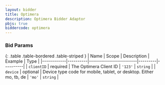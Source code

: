 ```yaml
---
layout: bidder
title: Optimera
description: Optimera Bidder Adaptor
pbjs: true
biddercode: optimera
---
```


### Bid Params

{: .table .table-bordered .table-striped }
| Name       | Scope    | Description            | Example | Type     |
|------------|----------|------------------------|---------|----------|
| `clientID` | required | The Optimera Client ID | `'123'` | `string` |
| `device`   | optional | Device type code for mobile, tablet, or desktop. Either mo, tb, de | `'mo'` | `string` |

